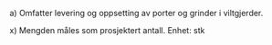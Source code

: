 a) Omfatter levering og oppsetting av porter og grinder i viltgjerder.

x) Mengden måles som prosjektert antall. Enhet: stk

